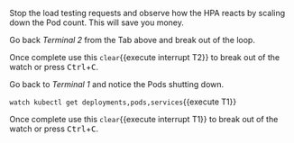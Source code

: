 Stop the load testing requests and observe how the HPA reacts by scaling down the Pod count. This will save you money.

Go back _Terminal 2_ from the Tab above and break out of the loop.

Once complete use this ```clear```{{execute interrupt T2}} to break out of the watch or press <kbd>Ctrl</kbd>+<kbd>C</kbd>.

Go back to _Terminal 1_ and notice the Pods shutting down.

`watch kubectl get deployments,pods,services`{{execute T1}}

Once complete use this ```clear```{{execute interrupt T1}} to break out of the watch or press <kbd>Ctrl</kbd>+<kbd>C</kbd>.
